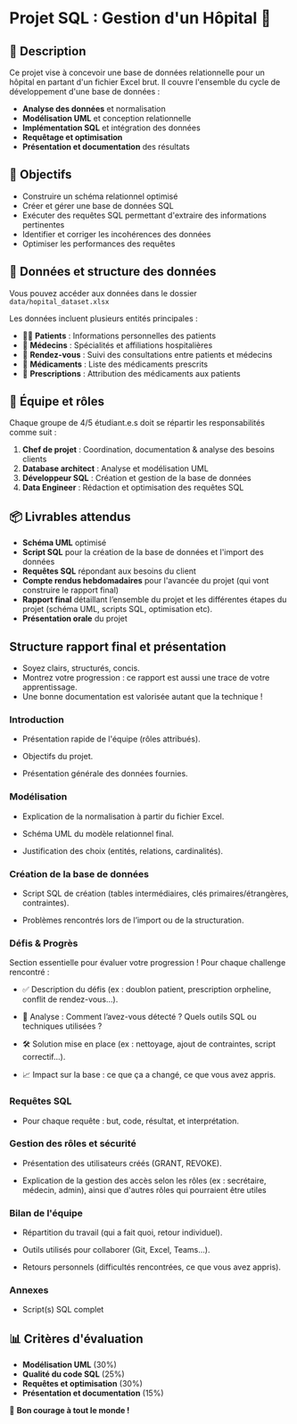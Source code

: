 # Projet SQL : Gestion d'un Hôpital 🏥

## 📌 Description

Ce projet vise à concevoir une base de données relationnelle pour un hôpital en partant d'un fichier Excel brut. Il couvre l'ensemble du cycle de développement d'une base de données :

-   **Analyse des données** et normalisation
-   **Modélisation UML** et conception relationnelle
-   **Implémentation SQL** et intégration des données
-   **Requêtage et optimisation**
-   **Présentation et documentation** des résultats

## 🎯 Objectifs

-   Construire un schéma relationnel optimisé
-   Créer et gérer une base de données SQL
-   Exécuter des requêtes SQL permettant d'extraire des informations pertinentes
-   Identifier et corriger les incohérences des données
-   Optimiser les performances des requêtes

## 📂 Données et structure des données

Vous pouvez accéder aux données dans le dossier `data/hopital_dataset.xlsx`

Les données incluent plusieurs entités principales :

-   👨‍⚕️ **Patients** : Informations personnelles des patients
-   🏥 **Médecins** : Spécialités et affiliations hospitalières
-   📅 **Rendez-vous** : Suivi des consultations entre patients et médecins
-   💊 **Médicaments** : Liste des médicaments prescrits
-   📝 **Prescriptions** : Attribution des médicaments aux patients

## 🤝 Équipe et rôles

Chaque groupe de 4/5 étudiant.e.s doit se répartir les responsabilités comme suit :

1. **Chef de projet** : Coordination, documentation & analyse des besoins clients
2. **Database architect** : Analyse et modélisation UML
3. **Développeur SQL** : Création et gestion de la base de données
4. **Data Engineer** : Rédaction et optimisation des requêtes SQL

## 📦 Livrables attendus

-   **Schéma UML** optimisé
-   **Script SQL** pour la création de la base de données et l'import des données
-   **Requêtes SQL** répondant aux besoins du client
-   **Compte rendus hebdomadaires** pour l'avancée du projet (qui vont construire le rapport final)
-   **Rapport final** détaillant l’ensemble du projet et les différentes étapes du projet (schéma UML, scripts SQL, optimisation etc).
-   **Présentation orale** du projet

## Structure rapport final et présentation

-   Soyez clairs, structurés, concis.
-   Montrez votre progression : ce rapport est aussi une trace de votre apprentissage.
-   Une bonne documentation est valorisée autant que la technique !

### Introduction

-   Présentation rapide de l'équipe (rôles attribués).

-   Objectifs du projet.

-   Présentation générale des données fournies.

### Modélisation

-   Explication de la normalisation à partir du fichier Excel.

-   Schéma UML du modèle relationnel final.

-   Justification des choix (entités, relations, cardinalités).

### Création de la base de données

-   Script SQL de création (tables intermédiaires, clés primaires/étrangères, contraintes).

-   Problèmes rencontrés lors de l’import ou de la structuration.

### Défis & Progrès

Section essentielle pour évaluer votre progression !
Pour chaque challenge rencontré :

-   ✅ Description du défis (ex : doublon patient, prescription orpheline, conflit de rendez-vous…).

-   🧠 Analyse : Comment l’avez-vous détecté ? Quels outils SQL ou techniques utilisées ?

-   🛠️ Solution mise en place (ex : nettoyage, ajout de contraintes, script correctif…).

-   📈 Impact sur la base : ce que ça a changé, ce que vous avez appris.

### Requêtes SQL

-   Pour chaque requête : but, code, résultat, et interprétation.

### Gestion des rôles et sécurité

-   Présentation des utilisateurs créés (GRANT, REVOKE).

-   Explication de la gestion des accès selon les rôles (ex : secrétaire, médecin, admin), ainsi que d'autres rôles qui pourraient être utiles

### Bilan de l'équipe

-   Répartition du travail (qui a fait quoi, retour individuel).

-   Outils utilisés pour collaborer (Git, Excel, Teams...).

-   Retours personnels (difficultés rencontrées, ce que vous avez appris).

### Annexes

-   Script(s) SQL complet

## 📊 Critères d'évaluation

-   **Modélisation UML** (30%)
-   **Qualité du code SQL** (25%)
-   **Requêtes et optimisation** (30%)
-   **Présentation et documentation** (15%)

🚀 **Bon courage à tout le monde !**
